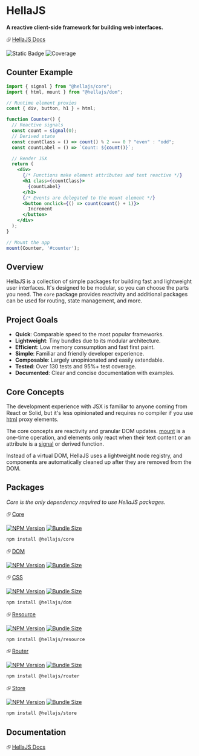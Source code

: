 # HellaJS

**A reactive client-side framework for building web interfaces.**

⮺ [HellaJS Docs](https://hellajs.com)

![Static Badge](https://img.shields.io/badge/status-experimental-orange.svg)
![Coverage](https://img.shields.io/endpoint?url=https://gist.githubusercontent.com/omilli/6df7884e21572b4910c2f21edb658e56/raw/hellajs-coverage.json)

## Counter Example

``` jsx
import { signal } from "@hellajs/core";
import { html, mount } from "@hellajs/dom";

// Runtime element proxies
const { div, button, h1 } = html;

function Counter() {
  // Reactive signals
  const count = signal(0);
  // Derived state
  const countClass = () => count() % 2 === 0 ? "even" : "odd";
  const countLabel = () => `Count: ${count()}`;

  // Render JSX
  return (
    <div>
      {/* Functions make element attributes and text reactive */}
      <h1 class={countClass}>
        {countLabel}
      </h1>
      {/* Events are delegated to the mount element */}
      <button onclick={() => count(count() + 1)}>
        Increment
      </button>
    </div>
  );
}

// Mount the app
mount(Counter, '#counter');
```

## Overview

HellaJS is a collection of simple packages for building fast and lightweight user interfaces. It's designed to be modular, so you can choose the parts you need. The `core` package provides reactivity and additional packages can be used for routing, state management, and more.


## Project Goals

- **Quick**: Comparable speed to the most popular frameworks.
- **Lightweight**: Tiny bundles due to its modular architecture.
- **Efficient**: Low memory consumption and fast first paint.
- **Simple**: Familiar and friendly developer experience.
- **Composable**: Largely unopinionated and easily extendable.
- **Tested**: Over 130 tests and 95%+ test coverage.
- **Documented**: Clear and concise documentation with examples.

## Core Concepts

The development experience with JSX is familiar to anyone coming from React or Solid, but it's less opinionated and requires no compiler if you use [html](https://hellajs.com/packages/dom/html) proxy elements.

The core concepts are reactivity and granular DOM updates. [mount](https://hellajs.com/packages/dom/mount) is a one-time operation, and elements only react when their text content or an attribute is a [signal](https://hellajs.com/packages/core/signal) or derived function.

Instead of a virtual DOM, HellaJS uses a lightweight node registry, and components are automatically cleaned up after they are removed from the DOM.


## Packages
*Core is the only dependency required to use HellaJS packages.*

⮺ [Core](https://hellajs.com/packages/core/signal)

[![NPM Version](https://img.shields.io/npm/v/@hellajs/core)](https://www.npmjs.com/package/@hellajs/core)
[![Bundle Size](https://img.shields.io/bundlephobia/minzip/@hellajs/core@latest)](https://bundlephobia.com/package/@hellajs/core)


```bash
npm install @hellajs/core
```

⮺ [DOM](https://hellajs.com/packages/dom/mount)

[![NPM Version](https://img.shields.io/npm/v/@hellajs/dom)](https://www.npmjs.com/package/@hellajs/dom)
[![Bundle Size](https://img.shields.io/bundlephobia/minzip/@hellajs/dom@latest)](https://bundlephobia.com/package/@hellajs/dom)

⮺ [CSS](https://hellajs.com/packages/css/css)

[![NPM Version](https://img.shields.io/npm/v/@hellajs/css)](https://www.npmjs.com/package/@hellajs/css)
[![Bundle Size](https://img.shields.io/bundlephobia/minzip/@hellajs/css@latest)](https://bundlephobia.com/package/@hellajs/css)


```bash
npm install @hellajs/dom
```

⮺ [Resource](https://hellajs.com/packages/resource/resource)

[![NPM Version](https://img.shields.io/npm/v/@hellajs/resource)](https://www.npmjs.com/package/@hellajs/resource)
[![Bundle Size](https://img.shields.io/bundlephobia/minzip/@hellajs/resource@latest)](https://bundlephobia.com/package/@hellajs/resource)

```bash
npm install @hellajs/resource
```

⮺ [Router](https://hellajs.com/packages/router/router)

[![NPM Version](https://img.shields.io/npm/v/@hellajs/router)](https://www.npmjs.com/package/@hellajs/router)
[![Bundle Size](https://img.shields.io/bundlephobia/minzip/@hellajs/router@latest)](https://bundlephobia.com/package/@hellajs/router)

```bash
npm install @hellajs/router
```

⮺ [Store](https://hellajs.com/packages/store/store)

[![NPM Version](https://img.shields.io/npm/v/@hellajs/store)](https://www.npmjs.com/package/@hellajs/store)
[![Bundle Size](https://img.shields.io/bundlephobia/minzip/@hellajs/store@latest)](https://bundlephobia.com/package/@hellajs/store)

```bash
npm install @hellajs/store
```


## Documentation

⮺ [HellaJS Docs](https://hellajs.com)
